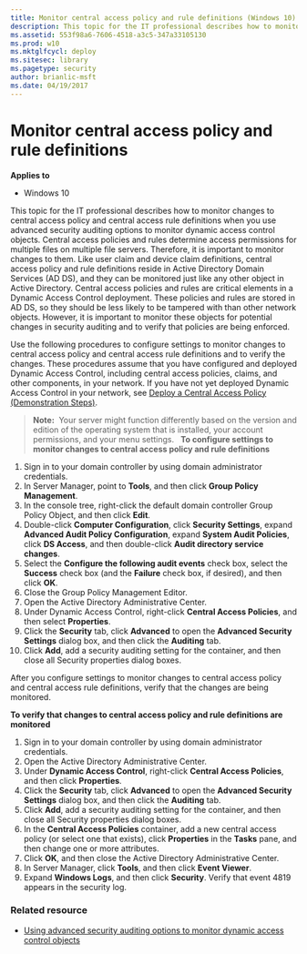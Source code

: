 ```yaml
---
title: Monitor central access policy and rule definitions (Windows 10)
description: This topic for the IT professional describes how to monitor changes to central access policy and central access rule definitions when you use advanced security auditing options to monitor dynamic access control objects.
ms.assetid: 553f98a6-7606-4518-a3c5-347a33105130
ms.prod: w10
ms.mktglfcycl: deploy
ms.sitesec: library
ms.pagetype: security
author: brianlic-msft
ms.date: 04/19/2017
---
```


# Monitor central access policy and rule definitions

**Applies to**
-   Windows 10

This topic for the IT professional describes how to monitor changes to central access policy and central access rule definitions when you use advanced security auditing options to monitor dynamic access control objects.
Central access policies and rules determine access permissions for multiple files on multiple file servers. Therefore, it is important to monitor changes to them. Like user claim and device claim definitions, central access policy and rule definitions reside in Active Directory Domain Services (AD DS), and they can be monitored just like any other object in Active Directory. Central access policies and rules are critical elements in a Dynamic Access Control deployment. These policies and rules are stored in AD DS, so they should be less likely to be tampered with than other network objects. However, it is important to monitor these objects for potential changes in security auditing and to verify that policies are being enforced.

Use the following procedures to configure settings to monitor changes to central access policy and central access rule definitions and to verify the changes. These procedures assume that you have configured and deployed Dynamic Access Control, including central access policies, claims, and other components, in your network. If you have not yet deployed Dynamic Access Control in your network, see [Deploy a Central Access Policy (Demonstration Steps)](https://technet.microsoft.com/library/hh846167.aspx).

>**Note:**  Your server might function differently based on the version and edition of the operating system that is installed, your account permissions, and your menu settings.
 
**To configure settings to monitor changes to central access policy and rule definitions**

1.  Sign in to your domain controller by using domain administrator credentials.
2.  In Server Manager, point to **Tools**, and then click **Group Policy Management**.
3.  In the console tree, right-click the default domain controller Group Policy Object, and then click **Edit**.
4.  Double-click **Computer Configuration**, click **Security Settings**, expand **Advanced Audit Policy Configuration**, expand **System Audit Policies**, click **DS Access**, and then double-click **Audit directory service changes**.
5.  Select the **Configure the following audit events** check box, select the **Success** check box (and the **Failure** check box, if desired), and then click **OK**.
6.  Close the Group Policy Management Editor.
7.  Open the Active Directory Administrative Center.
8.  Under Dynamic Access Control, right-click **Central Access Policies**, and then select **Properties**.
9.  Click the **Security** tab, click **Advanced** to open the **Advanced Security Settings** dialog box, and then click the **Auditing** tab.
10. Click **Add**, add a security auditing setting for the container, and then close all Security properties dialog boxes.

After you configure settings to monitor changes to central access policy and central access rule definitions, verify that the changes are being monitored.

**To verify that changes to central access policy and rule definitions are monitored**

1.  Sign in to your domain controller by using domain administrator credentials.
2.  Open the Active Directory Administrative Center.
3.  Under **Dynamic Access Control**, right-click **Central Access Policies**, and then click **Properties**.
4.  Click the **Security** tab, click **Advanced** to open the **Advanced Security Settings** dialog box, and then click the **Auditing** tab.
5.  Click **Add**, add a security auditing setting for the container, and then close all Security properties dialog boxes.
6.  In the **Central Access Policies** container, add a new central access policy (or select one that exists), click **Properties** in the **Tasks** pane, and then change one or more attributes.
7.  Click **OK**, and then close the Active Directory Administrative Center.
8.  In Server Manager, click **Tools**, and then click **Event Viewer**.
9.  Expand **Windows Logs**, and then click **Security**. Verify that event 4819 appears in the security log.

### Related resource

- [Using advanced security auditing options to monitor dynamic access control objects](using-advanced-security-auditing-options-to-monitor-dynamic-access-control-objects.md)
